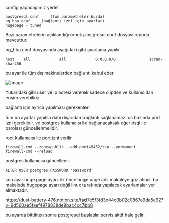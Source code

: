 config yapacağımız yerler

```
postgresql.conf     (tüm parametreler burda)
pg_hba.conf     (bağlantı izni için ayarlar)
hugepage - tuned
```
Bazı parametrelerin açıklandığı örnek postgresql.conf dosyası repoda mevcuttur.

pg_hba.conf dosyasında aşağıdaki gibi ayarlama yapılır.
```
host    all             all             0.0.0.0/0               scram-sha-256
```
bu ayar ile tüm dış makinelerden bağlantı kabul eder.

![image](https://github.com/dbaemreors/postgresconf/assets/132146256/14f4cbc8-1eeb-4fa6-b99e-5df71f674e2d)

Yukarıdaki gibi user ve ip adresi vererek sadece o ipden ve kullanıcıdan erişim verebiliriz.

bağlantı için ayrıca yapılması gerekenler:

tüm bu ayarlar yapılsa dahi dışarıdan bağlantı sağlanamaz. os bazında port izni gereklidir. ve postgres kullanıcısı ile bağlanacaksak eğer psql ile parolası güncellenmelidir.

root kullanıcısı ile port izni verilir.
```
firewall-cmd --zone=public --add-port=5432/tcp --permanent
firewall-cmd --reload
```
postgres kullanıcısı güncellenir.
```
ALTER USER postgres PASSWORD 'password'
```
son ayar huge page ayarı. ilk önce huge page adlı makaleye göz atınız. bu makalede hugepage ayarı değil linux tarafında yapılacak ayarlamalar yer almaktadır.

https://dust-battery-476.notion.site/fad7e5f3fd3c44c0b02c0867a9da5e92?v=9d560ae5faef4978838de8bac4cc7bb8

bu ayarda bittikten sonra postgresql başlatılır. servis aktif hale gelir.

